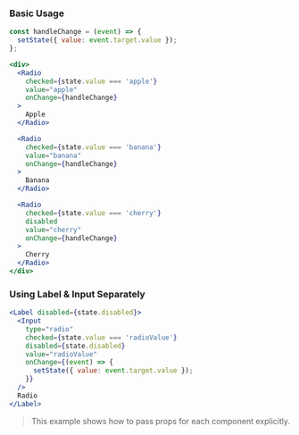 ### Basic Usage
```jsx
const handleChange = (event) => {
  setState({ value: event.target.value });
};

<div>
  <Radio
    checked={state.value === 'apple'}
    value="apple"
    onChange={handleChange}
  >
    Apple
  </Radio>

  <Radio
    checked={state.value === 'banana'}
    value="banana"
    onChange={handleChange}
  >
    Banana
  </Radio>

  <Radio
    checked={state.value === 'cherry'}
    disabled
    value="cherry"
    onChange={handleChange}
  >
    Cherry
  </Radio>
</div>
```

### Using Label & Input Separately
```jsx
<Label disabled={state.disabled}>
  <Input
    type="radio"
    checked={state.value === 'radioValue'}
    disabled={state.disabled}
    value="radioValue"
    onChange={(event) => {
      setState({ value: event.target.value });
    }}
  />
  Radio
</Label>
```
> This example shows how to pass props for each component explicitly.

